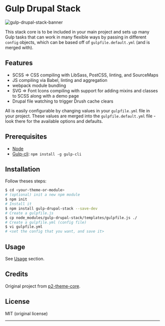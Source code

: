 Gulp Drupal Stack
=================

![gulp-drupal-stack-banner](banner.png)

This stack core is to be included in your main project and sets up many Gulp tasks that can work in many flexible ways by passing in different `config` objects, which can be based off of `gulpfile.default.yml` (and is merged with).


## Features

- SCSS => CSS compiling with LibSass, PostCSS, linting, and SourceMaps
- JS compiling via Babel, linting and aggregation
- webpack module bundling
- SVG => Font Icons compiling with support for adding mixins and classes to SCSS along with a demo page
- Drupal file watching to trigger Drush cache clears

All is easily configurable by changing values in your `gulpfile.yml` file in your project. These values are merged into the `gulpfile.default.yml` file - look there for the available options and defaults.


## Prerequisites

- [Node](https://nodejs.org)
- [Gulp-cli](http://gulpjs.com/): `npm install -g gulp-cli`


## Installation

Follow theses steps:

```bash
$ cd <your-theme-or-module>
# (optional) init a new npm module
$ npm init
# Install it
$ npm install gulp-drupal-stack --save-dev
# Create a gulpfile.js
$ cp node_modules/gulp-drupal-stack/templates/gulpfile.js ./
# Create a gulpfile.yml (config file)
$ vi gulpfile.yml
# <set the config that you want, and save it>
```


## Usage

See [Usage](usage.md) section.


## Credits

Original project from [p2-theme-core](https://github.com/phase2/p2-theme-core).


## License

MIT (original license)

---
